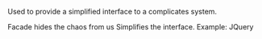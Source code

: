 Used to provide a simplified interface to a complicates system.

Facade hides the chaos from us
Simplifies the interface.
Example: JQuery
